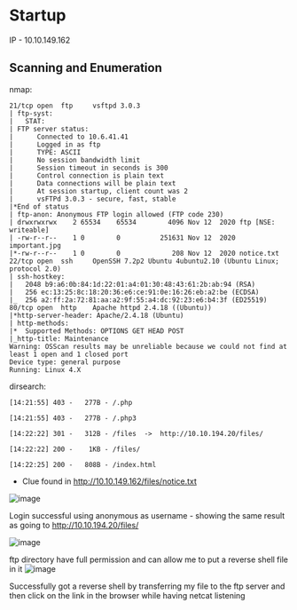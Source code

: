 
# Startup

IP - 10.10.149.162

## Scanning and Enumeration

nmap:
```
21/tcp open  ftp     vsftpd 3.0.3
| ftp-syst:
|   STAT:
| FTP server status:
|      Connected to 10.6.41.41
|      Logged in as ftp
|      TYPE: ASCII
|      No session bandwidth limit
|      Session timeout in seconds is 300
|      Control connection is plain text
|      Data connections will be plain text
|      At session startup, client count was 2
|      vsFTPd 3.0.3 - secure, fast, stable
|*End of status
| ftp-anon: Anonymous FTP login allowed (FTP code 230)
| drwxrwxrwx    2 65534    65534        4096 Nov 12  2020 ftp [NSE: writeable]
| -rw-r--r--    1 0        0          251631 Nov 12  2020 important.jpg
|*-rw-r--r--    1 0        0             208 Nov 12  2020 notice.txt
22/tcp open  ssh     OpenSSH 7.2p2 Ubuntu 4ubuntu2.10 (Ubuntu Linux; protocol 2.0)
| ssh-hostkey:
|   2048 b9:a6:0b:84:1d:22:01:a4:01:30:48:43:61:2b:ab:94 (RSA)
|   256 ec:13:25:8c:18:20:36:e6:ce:91:0e:16:26:eb:a2:be (ECDSA)
|_  256 a2:ff:2a:72:81:aa:a2:9f:55:a4:dc:92:23:e6:b4:3f (ED25519)
80/tcp open  http    Apache httpd 2.4.18 ((Ubuntu))
|*http-server-header: Apache/2.4.18 (Ubuntu)
| http-methods:
|*  Supported Methods: OPTIONS GET HEAD POST
|_http-title: Maintenance
Warning: OSScan results may be unreliable because we could not find at least 1 open and 1 closed port
Device type: general purpose
Running: Linux 4.X
```


dirsearch:
```
[14:21:55] 403 -   277B - /.php

[14:21:55] 403 -   277B - /.php3

[14:22:22] 301 -   312B - /files  ->  http://10.10.194.20/files/

[14:22:22] 200 -    1KB - /files/

[14:22:25] 200 -   808B - /index.html
```


- Clue found in http://10.10.149.162/files/notice.txt


![image](https://github.com/user-attachments/assets/62099454-1c6d-49c7-ad40-118f62f32e98)


Login successful using anonymous as username - showing the same result as going to http://10.10.194.20/files/

![image](https://github.com/user-attachments/assets/a262527a-6217-4034-a30b-4cacf208489d)


ftp directory have full permission and can allow me to put a reverse shell file in it
![image](https://github.com/user-attachments/assets/b0745e84-34c8-4568-a1a6-0169359f534b)

Successfully got a reverse shell by transferring my file to the ftp server and then click on the link in the browser while having netcat listening

